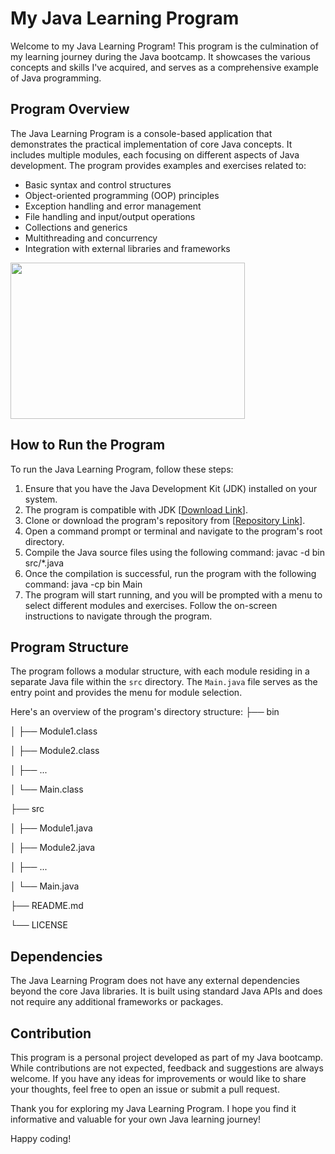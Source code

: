 # My Java Learning Program

Welcome to my Java Learning Program! This program is the culmination of my learning journey during the Java bootcamp. It showcases the various concepts and skills I've acquired, and serves as a comprehensive example of Java programming.

## Program Overview

The Java Learning Program is a console-based application that demonstrates the practical implementation of core Java concepts. It includes multiple modules, each focusing on different aspects of Java development. The program provides examples and exercises related to:

- Basic syntax and control structures
- Object-oriented programming (OOP) principles
- Exception handling and error management
- File handling and input/output operations
- Collections and generics
- Multithreading and concurrency
- Integration with external libraries and frameworks

<img align="centre" height="250" width="375" alt="" src="https://raw.githubusercontent.com/iampavangandhi/iampavangandhi/master/gifs/coder.gif" />

## How to Run the Program

To run the Java Learning Program, follow these steps:

1. Ensure that you have the Java Development Kit (JDK) installed on your system. 
2. The program is compatible with JDK [[Download Link](https://www.oracle.com/java/technologies/javase-downloads.html)].
3. Clone or download the program's repository from [[Repository Link](https://github.com/parthasarathy27/workspacejava)].
4. Open a command prompt or terminal and navigate to the program's root directory.
5. Compile the Java source files using the following command:
javac -d bin src/*.java
6. Once the compilation is successful, run the program with the following command:
java -cp bin Main
7. The program will start running, and you will be prompted with a menu to select different modules and exercises. Follow the on-screen instructions to navigate through the program.

## Program Structure

The program follows a modular structure, with each module residing in a separate Java file within the `src` directory. The `Main.java` file serves as the entry point and provides the menu for module selection.

Here's an overview of the program's directory structure:
├── bin

│ ├── Module1.class

│ ├── Module2.class

│ ├── ...

│ └── Main.class

├── src

│ ├── Module1.java

│ ├── Module2.java

│ ├── ...

│ └── Main.java

├── README.md

└── LICENSE

## Dependencies

The Java Learning Program does not have any external dependencies beyond the core Java libraries. It is built using standard Java APIs and does not require any additional frameworks or packages.

## Contribution

This program is a personal project developed as part of my Java bootcamp. While contributions are not expected, feedback and suggestions are always welcome. If you have any ideas for improvements or would like to share your thoughts, feel free to open an issue or submit a pull request.

Thank you for exploring my Java Learning Program. I hope you find it informative and valuable for your own Java learning journey!

Happy coding!
